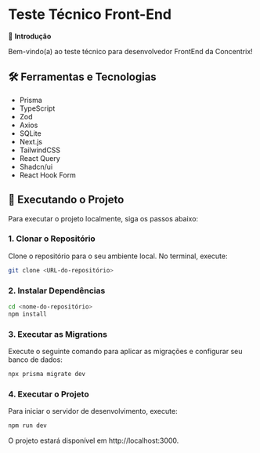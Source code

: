 # Teste Técnico Front-End

👋 **Introdução**

Bem-vindo(a) ao teste técnico para desenvolvedor FrontEnd da Concentrix!

## 🛠️ Ferramentas e Tecnologias

- Prisma
- TypeScript
- Zod
- Axios
- SQLite
- Next.js
- TailwindCSS
- React Query
- Shadcn/ui
- React Hook Form

## 🚀 Executando o Projeto

Para executar o projeto localmente, siga os passos abaixo:

### 1. Clonar o Repositório

Clone o repositório para o seu ambiente local. No terminal, execute:

```bash
git clone <URL-do-repositório>
```

### 2. Instalar Dependências

```bash
cd <nome-do-repositório>
npm install
```

### 3. Executar as Migrations
Execute o seguinte comando para aplicar as migrações e configurar seu banco de dados:

```bash
npx prisma migrate dev
```

### 4. Executar o Projeto
Para iniciar o servidor de desenvolvimento, execute:

```bash
npm run dev
```

O projeto estará disponível em http://localhost:3000.
